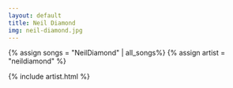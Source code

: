 ```yaml
---
layout: default
title: Neil Diamond
img: neil-diamond.jpg
---
```

{% assign songs = "NeilDiamond" | all_songs%}
{% assign artist = "neildiamond" %}

{% include artist.html %}